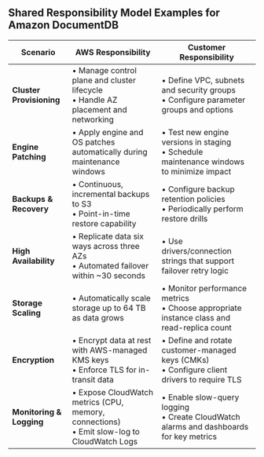 ## Shared Responsibility Model Examples for Amazon DocumentDB

| **Scenario**              | **AWS Responsibility**                                                                 | **Customer Responsibility**                                                         |
|---------------------------|----------------------------------------------------------------------------------------|-------------------------------------------------------------------------------------|
| **Cluster Provisioning**  | • Manage control plane and cluster lifecycle<br>• Handle AZ placement and networking   | • Define VPC, subnets and security groups<br>• Configure parameter groups and options |
| **Engine Patching**       | • Apply engine and OS patches automatically during maintenance windows                 | • Test new engine versions in staging<br>• Schedule maintenance windows to minimize impact |
| **Backups & Recovery**    | • Continuous, incremental backups to S3<br>• Point-in-time restore capability         | • Configure backup retention policies<br>• Periodically perform restore drills      |
| **High Availability**     | • Replicate data six ways across three AZs<br>• Automated failover within ~30 seconds  | • Use drivers/connection strings that support failover retry logic                  |
| **Storage Scaling**       | • Automatically scale storage up to 64 TB as data grows                               | • Monitor performance metrics<br>• Choose appropriate instance class and read-replica count |
| **Encryption**            | • Encrypt data at rest with AWS-managed KMS keys<br>• Enforce TLS for in-transit data | • Define and rotate customer-managed keys (CMKs)<br>• Configure client drivers to require TLS |
| **Monitoring & Logging**  | • Expose CloudWatch metrics (CPU, memory, connections)<br>• Emit slow-log to CloudWatch Logs | • Enable slow-query logging<br>• Create CloudWatch alarms and dashboards for key metrics |

